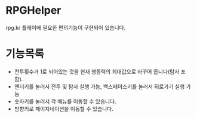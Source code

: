 # RPGHelper

rpg.kr 플레이에 필요한 편의기능이 구현되어 있습니다.

# 기능목록

* 전투횟수가 1로 되어있는 것을 현재 행동력의 최대값으로 바꾸어 줍니다(탐사 포함).
* 엔터키를 눌러서 전투 및 탐사 실행 가능, 백스페이스키를 눌러서 뒤로가기 실행 가능
* 숫자키를 눌러서 각 메뉴를 이동할 수 있습니다.
* 방향키로 페이지네이션을 이동할 수 있습니다.